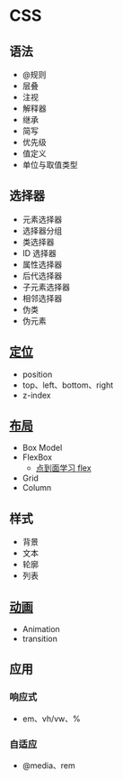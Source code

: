 # CSS

## 语法

- @规则
- 层叠
- 注视
- 解释器
- 继承
- 简写
- 优先级
- 值定义
- 单位与取值类型

## 选择器

- 元素选择器
- 选择器分组
- 类选择器
- ID 选择器
- 属性选择器
- 后代选择器
- 子元素选择器
- 相邻选择器
- 伪类
- 伪元素

## [定位](https://developer.mozilla.org/zh-CN/docs/Learn/CSS/CSS_layout/Positioning)

- position
- top、left、bottom、right
- z-index

## [布局](https://developer.mozilla.org/zh-CN/docs/Learn/CSS/CSS_layout)

- Box Model
- FlexBox
  - [点到面学习 flex](https://www.yuque.com/linxz/flex)
- Grid
- Column

## 样式

- 背景
- 文本
- 轮廓
- 列表

## [动画](https://developer.mozilla.org/zh-CN/docs/Web/CSS/CSS_Animations/Using_CSS_animations)

- Animation
- transition

## 应用

### 响应式

- em、vh/vw、%

### 自适应

- @media、rem
